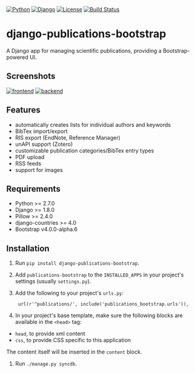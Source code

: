 [![Python](https://img.shields.io/badge/Python-2.7,3.3,3.4,3.5-blue.svg?style=flat-square)](/)
[![Django](https://img.shields.io/badge/Django-1.8,1.9,1.10-blue.svg?style=flat-square)](/)
[![License](https://img.shields.io/badge/License-MIT-blue.svg?style=flat-square)](/LICENSE)
[![Build Status](https://travis-ci.org/mbourqui/django-publications-bootstrap.svg?branch=master)](https://travis-ci.org/mbourqui/django-publications-bootstrap)
<!--[![Coverage Status](https://coveralls.io/repos/github/lucastheis/django-publications/badge.svg)](https://coveralls.io/github/lucastheis/django-publications)-->

# django-publications-bootstrap

A Django app for managing scientific publications, providing a Bootstrap-powered UI.


Screenshots
-----------

[![frontend][3]][1]
[![backend][4]][2]

[1]: https://raw.githubusercontent.com/mbourqui/django-publications-bootstrap/media/frontend.png
[2]: https://raw.githubusercontent.com/lucastheis/django-publications/media/backend.png
[3]: https://raw.githubusercontent.com/mbourqui/django-publications-bootstrap/media/frontend_small.png
[4]: https://raw.githubusercontent.com/lucastheis/django-publications/media/backend_small.png


Features
--------

* automatically creates lists for individual authors and keywords
* BibTex import/export
* RIS export (EndNote, Reference Manager)
* unAPI support (Zotero)
* customizable publication categories/BibTex entry types
* PDF upload
* RSS feeds
* support for images


Requirements
------------

* Python >= 2.7.0
* Django >= 1.8.0
* Pillow >= 2.4.0
* django-countries >= 4.0
* Bootstrap v4.0.0-alpha.6


Installation
------------

1. Run `pip install django-publications-bootstrap`.

1. Add `publications-bootstrap` to the `INSTALLED_APPS` in your project's settings (usually `settings.py`).

1. Add the following to your project's `urls.py`:

        url(r'^publications/', include('publications_bootstrap.urls')),

1. In your project's base template, make sure the following blocks are available in the `<head>` tag:
  * `head`, to provide xml content
  * `css`, to provide CSS specific to this application

  The content itself will be inserted in the `content` block.

1. Run `./manage.py syncdb`.
